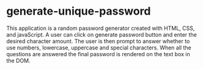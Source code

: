 # generate-unique-password

This application is a random password generator created with HTML, CSS, and javaScript.
A user can click on generate password button and enter the desired character amount.
The user is then prompt to answer whether to use numbers, lowercase, uppercase and special characters.
When all the questions are answered the final password is rendered on the text box in the DOM.
